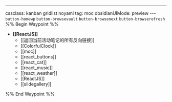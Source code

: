 ---
cssclass: kanban gridlist noyaml
tag: moc
obsidianUIMode: preview
--- `button-homewp`  `button-browsevault`  `button-browsenext` `button-browserefresh` 
%% Begin Waypoint %%
- **[[ReactJS]]**
	- [[返回当前活动笔记的所有反向链接]]
	- [[ColorfulClock]]
	- [[moc]]
	- [[react_buttons]]
	- [[react_cat]]
	- [[react_music]]
	- [[react_weather]]
	- [[ReactJS]]
	- [[slidegallery]]

%% End Waypoint %%